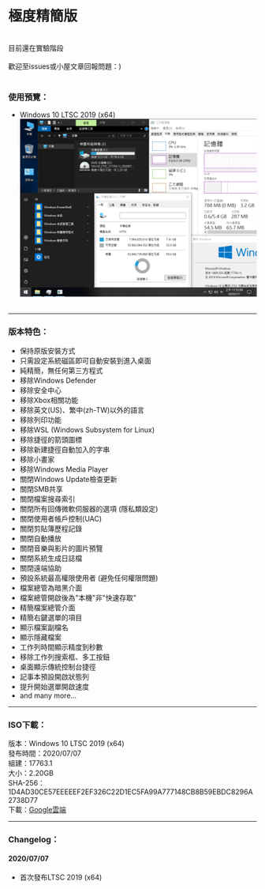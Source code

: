 # 極度精簡版

<br>
目前還在實驗階段
<br><br>
歡迎至issues或小屋文章回報問題：)
<br><br>

### 使用預覽：
- Windows 10 LTSC 2019 (x64)
![Win10_LTSC_(17763.1)_x64_20200707.png](/preview/Win10_LTSC_(17763.1)_x64_20200707.png)
<br><br>

----

### 版本特色：
- 保持原版安裝方式
- 只需設定系統磁區即可自動安裝到進入桌面
- 純精簡，無任何第三方程式
- 移除Windows Defender
- 移除安全中心
- 移除Xbox相關功能
- 移除英文(US)、繁中(zh-TW)以外的語言
- 移除列印功能
- 移除WSL (Windows Subsystem for Linux)
- 移除捷徑的箭頭圖標
- 移除新建捷徑自動加入的字串
- 移除小畫家
- 移除Windows Media Player
- 關閉Windows Update檢查更新
- 關閉SMB共享
- 關閉檔案搜尋索引
- 關閉所有回傳微軟伺服器的選項 (隱私類設定)
- 關閉使用者帳戶控制(UAC)
- 關閉剪貼簿歷程記錄
- 關閉自動播放
- 關閉音樂與影片的圖片預覽
- 關閉系統生成日誌檔
- 關閉遠端協助
- 預設系統最高權限使用者 (避免任何權限問題)
- 檔案總管為暗黑介面
- 檔案總管開啟後為"本機"非"快速存取"
- 精簡檔案總管介面
- 精簡右鍵選單的項目
- 顯示檔案副檔名
- 顯示隱藏檔案
- 工作列時間顯示精度到秒數
- 移除工作列搜索框、多工按鈕
- 桌面顯示傳統控制台捷徑
- 記事本預設開啟狀態列
- 提升開始選單開啟速度
- and many more...

----

### ISO下載：
版本：Windows 10 LTSC 2019 (x64)<br>
發布時間：2020/07/07<br>
組建：17763.1<br>
大小：2.20GB<br>
SHA-256：1D4AD30CE57EEEEEF2EF326C22D1EC5FA99A777148CB8B59EBDC8296A2738D77<br>
下載：[Google雲端](http://tiny.cc/win10_ltsc_x64_20200707)<br>

----

### Changelog：
#### 2020/07/07
- 首次發布LTSC 2019 (x64)
